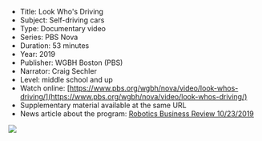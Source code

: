 * Title: Look Who's Driving
* Subject: Self-driving cars
* Type: Documentary video
* Series: PBS Nova
* Duration: 53 minutes
* Year: 2019
* Publisher: WGBH Boston (PBS)
* Narrator: Craig Sechler
* Level: middle school and up
* Watch online: [https://www.pbs.org/wgbh/nova/video/look-whos-driving/](https://www.pbs.org/wgbh/nova/video/look-whos-driving/)
* Supplementary material available at the same URL
* News article about the program: [Robotics Business Review 10/23/2019](https://www.roboticsbusinessreview.com/unmanned/unmanned-ground/pbs-science-show-nova-shines-its-spotlight-on-self-driving-cars/)


![](https://github.com/touretzkyds/ai4k12/raw/master/images/pbs-look-whos-driving.jpg)

